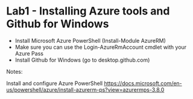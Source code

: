# Lab1 - Installing Azure tools and Github for Windows

* Install Microsoft Azure PowerShell (Install-Module AzureRM)
* Make sure you can use the Login-AzureRmAccount cmdlet with your Azure Pass
* Install Github for Windows (go to desktop.github.com)

Notes:

Install and configure Azure PowerShell
https://docs.microsoft.com/en-us/powershell/azure/install-azurerm-ps?view=azurermps-3.8.0
